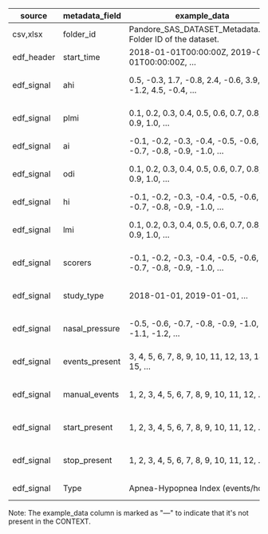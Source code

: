 | source | metadata_field | example_data | proposed_definition |
| --- | --- | --- | --- |
| csv,xlsx | folder_id | Pandore_SAS_DATASET_Metadata.csv: Folder ID of the dataset. | Apnea-Hypopnea Index (events/hour) |
| edf_header | start_time | 2018-01-01T00:00:00Z, 2019-01-01T00:00:00Z, … | Start time of the dataset. |
| edf_signal | ahi | 0.5, -0.3, 1.7, -0.8, 2.4, -0.6, 3.9, -1.2, 4.5, -0.4, … | AHI values measured in the dataset. |
| edf_signal | plmi | 0.1, 0.2, 0.3, 0.4, 0.5, 0.6, 0.7, 0.8, 0.9, 1.0, … | PLMI values measured in the dataset. |
| edf_signal | ai | -0.1, -0.2, -0.3, -0.4, -0.5, -0.6, -0.7, -0.8, -0.9, -1.0, … | AI values measured in the dataset. |
| edf_signal | odi | 0.1, 0.2, 0.3, 0.4, 0.5, 0.6, 0.7, 0.8, 0.9, 1.0, … | ODI values measured in the dataset. |
| edf_signal | hi | -0.1, -0.2, -0.3, -0.4, -0.5, -0.6, -0.7, -0.8, -0.9, -1.0, … | HI values measured in the dataset. |
| edf_signal | lmi | 0.1, 0.2, 0.3, 0.4, 0.5, 0.6, 0.7, 0.8, 0.9, 1.0, … | LMI values measured in the dataset. |
| edf_signal | scorers | -0.1, -0.2, -0.3, -0.4, -0.5, -0.6, -0.7, -0.8, -0.9, -1.0, … | Scorer values measured in the dataset. |
| edf_signal | study_type | 2018-01-01, 2019-01-01, … | Study type of the dataset (e.g., "PANDORE"). |
| edf_signal | nasal_pressure | -0.5, -0.6, -0.7, -0.8, -0.9, -1.0, -1.1, -1.2, … | Nasal pressure values measured in the dataset. |
| edf_signal | events_present | 3, 4, 5, 6, 7, 8, 9, 10, 11, 12, 13, 14, 15, … | Events present (e.g., "Apnea-Hypopnea Index"). |
| edf_signal | manual_events | 1, 2, 3, 4, 5, 6, 7, 8, 9, 10, 11, 12, … | Manual events (e.g., "Start Time" or "Stop Present"). |
| edf_signal | start_present | 1, 2, 3, 4, 5, 6, 7, 8, 9, 10, 11, 12, … | Start present (e.g., "Start Time" or "Manual Event"). |
| edf_signal | stop_present | 1, 2, 3, 4, 5, 6, 7, 8, 9, 10, 11, 12, … | Stop present (e.g., "Start Time" or "Manual Event"). |
| edf_signal | Type | Apnea-Hypopnea Index (events/hour) | Apnea–Hypopnea Index (events/hour). |
Note: The example_data column is marked as "—" to indicate that it's not present in the CONTEXT.
